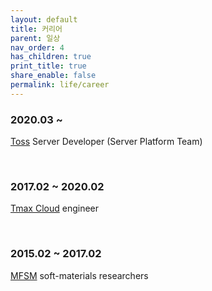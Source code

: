 ```yaml
---
layout: default
title: 커리어
parent: 일상
nav_order: 4
has_children: true
print_title: true
share_enable: false
permalink: life/career
---
```


### 2020.03 ~   
[Toss](https://toss.im/team) Server Developer (Server Platform Team)

<br/>

### 2017.02 ~ 2020.02  
[Tmax Cloud](https://www.tmax.co.kr/) engineer

<br/>

### 2015.02 ~ 2017.02  
[MFSM](http://mfsm.snu.ac.kr) soft-materials researchers  

<br/>

